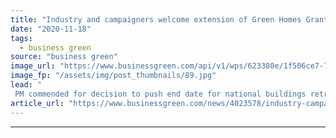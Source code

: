 ```yaml
---
title: "Industry and campaigners welcome extension of Green Homes Grant scheme"
date: "2020-11-18"
tags: 
  - business green
source: "business green"
image_url: "https://www.businessgreen.com/api/v1/wps/623380e/1f506ce7-773c-4ca3-b041-d4beb6c74a87/5/insulation-installer-with-mask-185x114.jpg"
image_fp: "/assets/img/post_thumbnails/89.jpg"
lead: "
 PM commended for decision to push end date for national buildings retrofit programme back by a year, following high profile concerns that the industry needs to build up capacity to deliver the £3bn scheme ..."
article_url: "https://www.businessgreen.com/news/4023578/industry-campaigners-welcome-extension-green-homes-grant-scheme"
---
```


---
